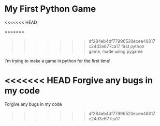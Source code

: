 # My First Python Game
<<<<<<< HEAD

=======
>>>>>>> df284eb4df77996520ecee46817c24d3e677ca17
first python game, made using pygame

I'm trying to make a game in python for the first time!

<<<<<<< HEAD
Forgive any bugs in my code
=======
Forgive any bugs in my code
>>>>>>> df284eb4df77996520ecee46817c24d3e677ca17
